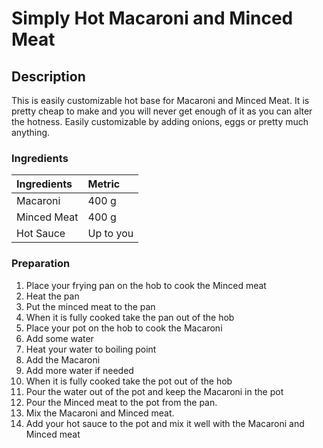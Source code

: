 # Simply Hot Macaroni and Minced Meat

## Description

This is easily customizable hot base for Macaroni and Minced Meat. It is pretty cheap to make and you will never get enough of it as you can alter the hotness. Easily customizable by adding onions, eggs or pretty much anything.

### Ingredients

| Ingredients | Metric    |
|:------------|:----------|
| Macaroni    | 400 g     |
| Minced Meat | 400 g     |
| Hot Sauce   | Up to you | 

### Preparation

1. Place your frying pan on the hob to cook the Minced meat
2. Heat the pan
4. Put the minced meat to the pan
5. When it is fully cooked take the pan out of the hob
6. Place your pot on the hob to cook the Macaroni
7. Add some water
8. Heat your water to boiling point
9. Add the Macaroni
10. Add more water if needed
11. When it is fully cooked take the pot out of the hob
12. Pour the water out of the pot and keep the Macaroni in the pot
13. Pour the Minced meat to the pot from the pan.
14. Mix the Macaroni and Minced meat.
15. Add your hot sauce to the pot and mix it well with the Macaroni and Minced meat

